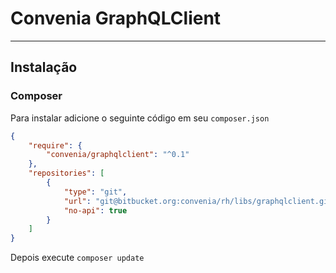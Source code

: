 # Convenia GraphQLClient

---

## Instalação

### Composer

Para instalar adicione o seguinte código em seu ```composer.json```

```json
{
    "require": {
        "convenia/graphqlclient": "^0.1"
    },
    "repositories": [
        {
            "type": "git",
            "url": "git@bitbucket.org:convenia/rh/libs/graphqlclient.git",
            "no-api": true
        }
    ]
}

```

Depois execute ```composer update```
